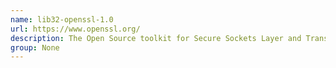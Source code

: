 ```yaml
---
name: lib32-openssl-1.0
url: https://www.openssl.org/
description: The Open Source toolkit for Secure Sockets Layer and Transport Layer Security.
group: None
---
```


